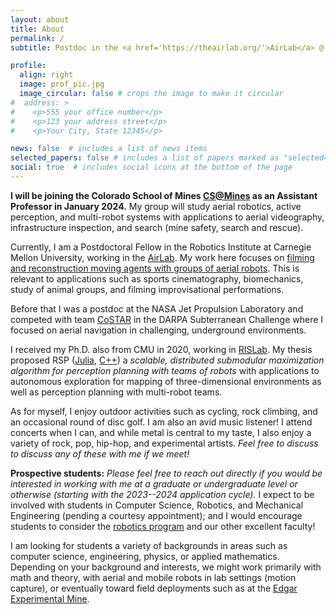 ```yaml
---
layout: about
title: About
permalink: /
subtitle: Postdoc in the <a href='https://theairlab.org/'>AirLab</a> @ <a href='https://www.cmu.edu/'>CMU</a> &bull; <strong>Robotics. Multi-robot systems. Active perception. Control.</strong>

profile:
  align: right
  image: prof_pic.jpg
  image_circular: false # crops the image to make it circular
#  address: >
#    <p>555 your office number</p>
#    <p>123 your address street</p>
#    <p>Your City, State 12345</p>

news: false  # includes a list of news items
selected_papers: false # includes a list of papers marked as "selected={true}"
social: true  # includes social icons at the bottom of the page
---
```


**I will be joining the Colorado School of Mines [CS@Mines](https://cs.mines.edu/)
as an Assistant Professor in January 2024.**
My group will study aerial robotics, active perception, and multi-robot systems
with applications to aerial videography, infrastructure inspection, and search
(mine safety, search and rescue).

Currently, I am a Postdoctoral Fellow in the Robotics Institute at Carnegie
Mellon
University, working in the [AirLab](https://theairlab.org/).
My work here focuses on [filming and reconstruction moving agents with
groups of aerial robots](https://theairlab.org/multidrone/).
This is relevant to applications such as sports cinematography,
biomechanics, study of animal groups, and filming improvisational performations.


Before that I was a postdoc at the NASA Jet Propulsion Laboratory and competed
with team [CoSTAR](https://costar.jpl.nasa.gov/) in the DARPA Subterranean
Challenge where I focused on aerial navigation in challenging, underground
environments.

I received my Ph.D. also from CMU in 2020, working in
[RISLab](https://rislab.org/).
My thesis proposed RSP
([Julia](https://github.com/mcorah/MultiAgentSensing),
[C++](https://github.com/mcorah/distributed_randomized_sequential_partitions))
a *scalable, distributed submodular maximization algorithm for
perception planning with teams of robots* with applications to autonomous
exploration for mapping of three-dimensional environments as well as perception
planning with multi-robot teams.

As for myself, I enjoy outdoor activities such as cycling, rock climbing, and
an occasional round of disc golf.
I am also an avid music listener!
I attend concerts when I can, and while metal is central to my taste, I also
enjoy a variety of rock, pop, hip-hop, and experimental artists.
*Feel free to discuss to discuss any of these with me if we meet!*

**Prospective students:**
*Please feel free to reach out directly if you would be interested in working
with me at a graduate or undergraduate level or otherwise
(starting with the 2023--2024 application cycle).*
I expect to be involved with students in Computer Science, Robotics, and
Mechanical Engineering (pending a courtesy appointment);
and I would encourage students to consider the
[robotics program](https://robotics.mines.edu/)
and our other excellent faculty!

I am looking for students a variety of backgrounds in areas such as computer
science, engineering, physics, or applied mathematics.
Depending on your background and interests, we might work primarily with
math and theory, with aerial and mobile robots in lab settings (motion capture),
or eventually toward field deployments such as at the
[Edgar Experimental Mine](https://mining.mines.edu/edgar-experimental-mine/).
